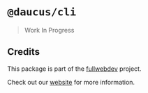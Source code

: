 # `@daucus/cli`

> Work In Progress

## Credits

This package is part of the [fullwebdev](https://github.com/fullwebdev/fullwebdev) project.

Check out our [website](https://fullweb.dev) for more information.
